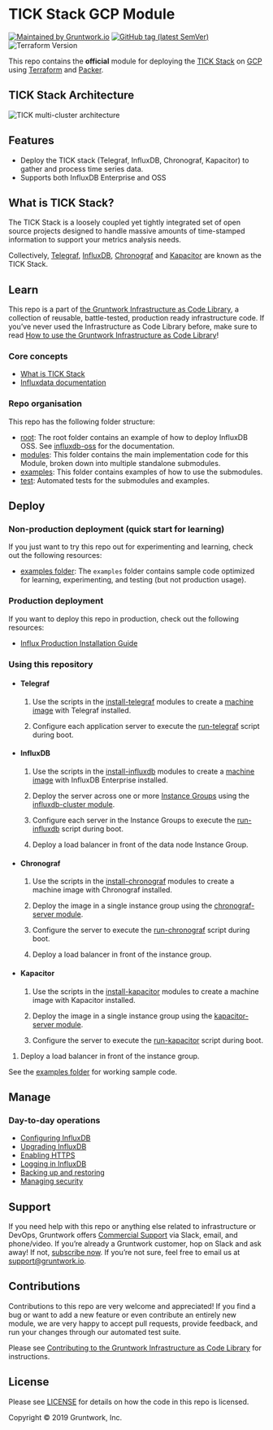<!--
:type: service
:name: TICK Stack GCP
:description: Deploy the TICK stack (Telegraf, InfluxDB, Chronograf, Kapacitor) in GCP to gather and process time series data.
:icon: /_docs/tick-stack-gcp-icon.png
:category: Other data stores
:cloud: gcp
:tags: database, time-series
:license: open-source
:built-with: terraform, bash
-->
# TICK Stack GCP Module

[![Maintained by Gruntwork.io](https://img.shields.io/badge/maintained%20by-gruntwork.io-%235849a6.svg)](https://gruntwork.io/?ref=repo_google_influx)
[![GitHub tag (latest SemVer)](https://img.shields.io/github/tag/gruntwork-io/terraform-google-influx.svg?label=latest)](https://github.com/gruntwork-io/terraform-google-influx/releases/latest)
![Terraform Version](https://img.shields.io/badge/tf-%3E%3D0.12.0-blue.svg)

This repo contains the **official** module for deploying the [TICK Stack](https://www.influxdata.com/time-series-platform/) on [GCP](https://cloud.google.com/gcp/) using [Terraform](https://www.terraform.io/) and [Packer](https://www.packer.io/).

## TICK Stack Architecture

![TICK multi-cluster architecture](https://github.com/gruntwork-io/terraform-google-influx/blob/master/_docs/tick-multi-cluster-architecture.png?raw=true)

## Features

- Deploy the TICK stack (Telegraf, InfluxDB, Chronograf, Kapacitor) to gather and process time series data.
- Supports both InfluxDB Enterprise and OSS

## What is TICK Stack?

The TICK Stack is a loosely coupled yet tightly integrated set of open source projects designed to handle massive amounts of time-stamped information to support your metrics analysis needs.

Collectively, [Telegraf](https://github.com/influxdata/telegraf), [InfluxDB](https://github.com/influxdata/influxdb), [Chronograf](https://github.com/influxdata/chronograf) and [Kapacitor](https://github.com/influxdata/kapacitor) are known as the TICK Stack.

## Learn

This repo is a part of [the Gruntwork Infrastructure as Code Library](https://gruntwork.io/infrastructure-as-code-library/), a collection of reusable, battle-tested, production ready infrastructure code. If you’ve never used the Infrastructure as Code Library before, make sure to read [How to use the Gruntwork Infrastructure as Code Library](https://gruntwork.io/guides/foundations/how-to-use-gruntwork-infrastructure-as-code-library/)!

### Core concepts

- [What is TICK Stack](https://github.com/gruntwork-io/terraform-google-influx/blob/master/README.md#what-is-tick-stack)
- [Influxdata documentation](https://docs.influxdata.com/)

### Repo organisation

This repo has the following folder structure:

* [root](https://github.com/gruntwork-io/terraform-google-influx): The root folder contains an example of how to deploy InfluxDB OSS. See
  [influxdb-oss](https://github.com/gruntwork-io/terraform-google-influx/tree/master/examples/influxdb-oss) for the documentation.
* [modules](https://github.com/gruntwork-io/terraform-google-influx/tree/master/modules): This folder contains the main implementation code for this Module, broken down into multiple standalone submodules.
* [examples](https://github.com/gruntwork-io/terraform-google-influx/tree/master/examples): This folder contains examples of how to use the submodules.
* [test](https://github.com/gruntwork-io/terraform-google-influx/tree/master/test): Automated tests for the submodules and examples.


## Deploy

### Non-production deployment (quick start for learning)

If you just want to try this repo out for experimenting and learning, check out the following resources:

- [examples folder](https://github.com/gruntwork-io/terraform-google-influx/blob/master/examples): The `examples` folder 
contains sample code optimized for learning, experimenting, and testing (but not production usage).

### Production deployment

If you want to deploy this repo in production, check out the following resources:

- [Influx Production Installation Guide](https://docs.influxdata.com/enterprise_influxdb/v1.7/install-and-deploy/production_installation/) 

### Using this repository

* #### Telegraf

    1. Use the scripts in the [install-telegraf](https://github.com/gruntwork-io/terraform-google-influx/tree/master/modules/install-telegraf) modules to create a [machine image](https://cloud.google.com/compute/docs/images/create-delete-deprecate-private-images) with Telegraf installed.

    1. Configure each application server to execute the [run-telegraf](https://github.com/gruntwork-io/terraform-google-influx/tree/master/modules/run-telegraf) script during boot.

* #### InfluxDB

    1. Use the scripts in the [install-influxdb](https://github.com/gruntwork-io/terraform-google-influx/tree/master/modules/install-influxdb) modules to create a [machine image](https://cloud.google.com/compute/docs/images/create-delete-deprecate-private-images) with InfluxDB Enterprise installed.

    1. Deploy the server across one or more [Instance Groups](https://cloud.google.com/compute/docs/instance-groups/) using the [influxdb-cluster
module](https://github.com/gruntwork-io/terraform-google-influx/tree/master/modules/influxdb-cluster).

    1. Configure each server in the Instance Groups to execute the [run-influxdb](https://github.com/gruntwork-io/terraform-google-influx/tree/master/modules/run-influxdb) script during boot.

    1. Deploy a load balancer in front of the data node Instance Group.

* #### Chronograf

    1. Use the scripts in the [install-chronograf](https://github.com/gruntwork-io/terraform-google-influx/tree/master/modules/install-chronograf) modules to create a machine image with Chronograf installed.

    1. Deploy the image in a single instance group using the [chronograf-server
module](https://github.com/gruntwork-io/terraform-google-influx/tree/master/modules/chronograf-server).

    1. Configure the server to execute the [run-chronograf](https://github.com/gruntwork-io/terraform-google-influx/tree/master/modules/run-chronograf) script during boot.

    1. Deploy a load balancer in front of the instance group.

* #### Kapacitor

    1. Use the scripts in the [install-kapacitor](https://github.com/gruntwork-io/terraform-google-influx/tree/master/modules/install-kapacitor) modules to create a machine image with Kapacitor installed.

    1. Deploy the image in a single instance group using the [kapacitor-server module](https://github.com/gruntwork-io/terraform-google-influx/tree/master/modules/kapacitor-server).

    1. Configure the server to execute the [run-kapacitor](modules/run-kapacitor) script during boot.

1. Deploy a load balancer in front of the instance group.


See the [examples folder](https://github.com/gruntwork-io/terraform-google-influx/tree/master/examples) for working
sample code.

## Manage

### Day-to-day operations

- [Configuring InfluxDB](https://docs.influxdata.com/influxdb/v1.7/administration/config/)
- [Upgrading InfluxDB](https://docs.influxdata.com/influxdb/v1.7/administration/upgrading/)
- [Enabling HTTPS](https://docs.influxdata.com/influxdb/v1.7/administration/https_setup/)
- [Logging in InfluxDB](https://docs.influxdata.com/influxdb/v1.7/administration/logs/)
- [Backing up and restoring](https://docs.influxdata.com/influxdb/v1.7/administration/backup_and_restore/)
- [Managing security](https://docs.influxdata.com/influxdb/v1.7/administration/security/)

## Support

If you need help with this repo or anything else related to infrastructure or DevOps, Gruntwork offers [Commercial Support](https://gruntwork.io/support/) via Slack, email, and phone/video. If you’re already a Gruntwork customer, hop on Slack and ask away! If not, [subscribe now](https://www.gruntwork.io/pricing/). If you’re not sure, feel free to email us at [support@gruntwork.io](mailto:support@gruntwork.io).

## Contributions

Contributions to this repo are very welcome and appreciated! If you find a bug or want to add a new feature or even contribute an entirely new module, we are very happy to accept pull requests, provide feedback, and run your changes through our automated test suite.

Please see [Contributing to the Gruntwork Infrastructure as Code Library](https://gruntwork.io/guides/foundations/how-to-use-gruntwork-infrastructure-as-code-library/#contributing-to-the-gruntwork-infrastructure-as-code-library) for instructions.

## License

Please see [LICENSE](https://github.com/gruntwork-io/terraform-google-influx/blob/master/LICENSE.txt) for details on how the code in this repo is licensed.

Copyright &copy; 2019 Gruntwork, Inc.
